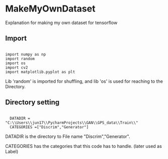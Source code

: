 # MakeMyOwnDataset
Explanation for making my own dataset for tensorflow


Import
---------------
<pre><code>
import numpy as np
import random 
import os
import cv2
import matplotlib.pyplot as plt
</code></pre>

Lib 'random' is imported for shuffling, and lib 'os' is used for reaching to the Directory.


Directory setting
----------------
<pre><code>
  DATADIR = "C:\\Users\\jun17\\PycharmProjects\\GAN\\GPS_data\\Train\\"
  CATEGORIES =["Discrim","Generator"]
</code></pre>

DATADIR is the directory to File name "Discrim","Generator".

CATEGORIES has the categories that this code has to handle. (later used as Label)


